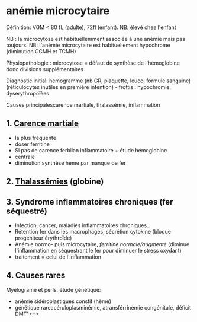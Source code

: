 # anémie microcytaire



Définition: VGM < 80 fL (adulte), 72fl (enfant). NB: élevé chez l'enfant 

NB : la microcytose est habituellemment associée à une anémie mais pas toujours.
NB: l'anémie microcytaire est habituellement hypochrome (diminution CCMH et TCMH) 

Physiopathologie : microcytose = défaut de synthèse de l'hémoglobine donc divisions supplémentaires 

Diagnostic initial: hémogramme (nb GR, plaquette, leuco, formule
sanguine) (réticulocytes inutiles en première intention) - frottis :
hypochromie, dysérythropoïèes 

Causes principalescarence martiale, thalassémie, inflammation 


## 1. [Carence martiale](#carence-martialenorgmd)


- la plus fréquente 
- doser ferritine 
- Si pas de carence ferbilan inflammatoire + étude hémoglobine 
- centrale 
- diminution synthèse hème par manque de fer 


## 2. [Thalassémies](#thalassc3a9miesnorgmd) (globine)



## 3. Syndrome inflammatoires chroniques (fer séquestré)


- Infection, cancer, maladies inflammatoires chroniques.. 
- Rétention fer dans les macrophages, sécrétion cytokine (bloque
  progéniteur érythroïde) 
- Anémie normo- puis microcytaire, _ferritine normale/augmenté_ (diminue
  l'inflammation en séquestrant le fer pour diminuer le stress oxydant) 
- traitement = celui de l'inflammation 


## 4. Causes rares


Myélograme et perls, étude génétique: 

- anémie sidéroblastiques constit (hème) 
- génétique rareacéruloplasminémie, atransférrinémie congénitale,
  déficit DMT1+++ 

